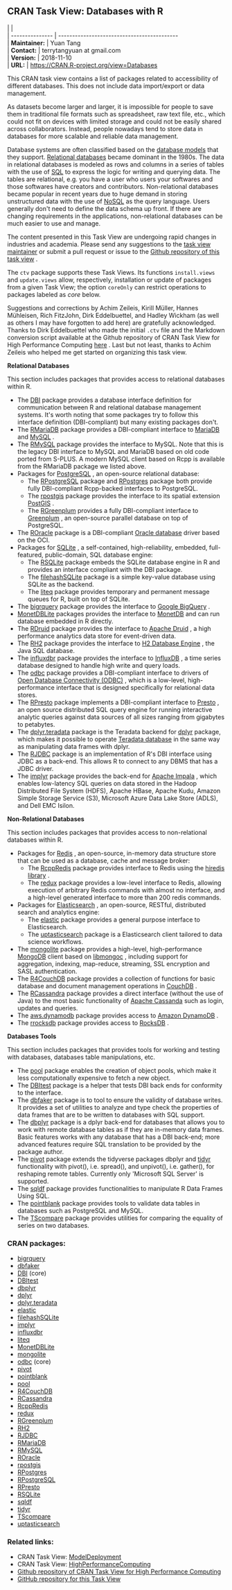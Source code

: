 ## CRAN Task View: Databases with R

|                 |                                               
| --------------- | -------------------------------------------   
| **Maintainer:** | Yuan Tang                                     
| **Contact:**    | terrytangyuan at gmail.com                    
| **Version:**    | 2018-11-10                                    
| **URL:**        | <https://CRAN.R-project.org/view=Databases>   

<div>

This CRAN task view contains a list of packages related to accessibility
of different databases. This does not include data import/export or data
management.

As datasets become larger and larger, it is impossible for people to
save them in traditional file formats such as spreadsheet, raw text
file, etc., which could not fit on devices with limited storage and
could not be easily shared across collaborators. Instead, people
nowadays tend to store data in databases for more scalable and reliable
data management.

Database systems are often classified based on the [database
models](https://en.wikipedia.org/wiki/Database_model) that they support.
[Relational
databases](https://en.wikipedia.org/wiki/Relational_database) became
dominant in the 1980s. The data in relational databases is modeled as
rows and columns in a series of tables with the use of
[SQL](https://en.wikipedia.org/wiki/SQL) to express the logic for
writing and querying data. The tables are relational, e.g. you have a
user who users your softwares and those softwares have creators and
contributors. Non-relational databases became popular in recent years
due to huge demand in storing unstructured data with the use of
[NoSQL](https://en.wikipedia.org/wiki/NoSQL) as the query language.
Users generally don't need to define the data schema up front. If there
are changing requirements in the applications, non-relational databases
can be much easier to use and manage.

The content presented in this Task View are undergoing rapid changes in
industries and academia. Please send any suggestions to the [task view
maintainer](mailto:terrytangyuan@gmail.com) or submit a pull request or
issue to the [Github repository of this task
view](https://github.com/terrytangyuan/ctv-databases) .

The `ctv` package supports these Task Views. Its functions
`install.views` and `update.views` allow, respectively, installation or
update of packages from a given Task View; the option `coreOnly` can
restrict operations to packages labeled as *core* below.

Suggestions and corrections by Achim Zeileis, Kirill Müller, Hannes
Mühleisen, Rich FitzJohn, Dirk Eddelbuettel, and Hadley Wickham (as
well as others I may have forgotten to add here) are gratefully
acknowledged. Thanks to Dirk Eddelbuettel who made the initial `.ctv`
file and the Markdown conversion script available at the Github
repository of CRAN Task View for High Performance Computing
[here](https://github.com/eddelbuettel/ctv-hpc) . Last but not least,
thanks to Achim Zeileis who helped me get started on organizing this
task view.

**Relational Databases**

This section includes packages that provides access to relational
databases within R.

  - The [DBI](https://cran.r-project.org/package=DBI) package provides a database
    interface definition for communication between R and relational
    database management systems. It's worth noting that some packages
    try to follow this interface definition (DBI-compliant) but many
    existing packages don't.
  - The [RMariaDB](https://cran.r-project.org/package=RMariaDB) package provides a
    DBI-compliant interface to [MariaDB](https://mariadb.org/) and
    [MySQL](https://www.mysql.com/) .
  - The [RMySQL](https://cran.r-project.org/package=RMySQL) package provides the
    interface to MySQL. Note that this is the legacy DBI interface to
    MySQL and MariaDB based on old code ported from S-PLUS. A modern
    MySQL client based on Rcpp is available from the RMariaDB package we
    listed above.
  - Packages for [PostgreSQL](https://www.postgresql.org/) , an
    open-source relational database:
      - The [RPostgreSQL](https://cran.r-project.org/package=RPostgreSQL) package
        and [RPostgres](https://cran.r-project.org/package=RPostgres) package both
        provide fully DBI-compliant Rcpp-backed interfaces to
        PostgreSQL.
      - The [rpostgis](https://cran.r-project.org/package=rpostgis) package provides
        the interface to its spatial extension
        [PostGIS](http://postgis.net/) .
      - The [RGreenplum](https://cran.r-project.org/package=RGreenplum) provides a
        fully DBI-compliant interface to
        [Greenplum](https://greenplum.org/) , an open-source parallel
        database on top of PostgreSQL.
  - The [ROracle](https://cran.r-project.org/package=ROracle) package is a
    DBI-compliant [Oracle
    database](https://www.oracle.com/database/index.html) driver based
    on the OCI.
  - Packages for [SQLite](http://www.sqlite.org/) , a self-contained,
    high-reliability, embedded, full-featured, public-domain, SQL
    database engine:
      - The [RSQLite](https://cran.r-project.org/package=RSQLite) package embeds the
        SQLite database engine in R and provides an interface compliant
        with the DBI package.
      - The [filehashSQLite](https://cran.r-project.org/package=filehashSQLite)
        package is a simple key-value database using SQLite as the
        backend.
      - The [liteq](https://cran.r-project.org/package=liteq) package provides
        temporary and permanent message queues for R, built on top of
        SQLite.
  - The [bigrquery](https://cran.r-project.org/package=bigrquery) package provides
    the interface to [Google
    BigQuery](https://developers.google.com/bigquery/) .
  - [MonetDBLite](https://cran.r-project.org/package=MonetDBLite) packages provides
    the interface to [MonetDB](https://www.monetdb.org/Home) and can run
    database embedded in R directly.
  - The [RDruid](https://github.com/druid-io/RDruid) package provides
    the interface to [Apache Druid](http://druid.io/) , a high
    performance analytics data store for event-driven data.
  - The [RH2](https://cran.r-project.org/package=RH2) package provides the interface
    to [H2 Database Engine](http://www.h2database.com/) , the Java SQL
    database.
  - The [influxdbr](https://cran.r-project.org/package=influxdbr) package provides
    the interface to [InfluxDB](https://docs.influxdata.com/influxdb) ,
    a time series database designed to handle high write and query
    loads.
  - The [odbc](https://cran.r-project.org/package=odbc) package provides a
    DBI-compliant interface to drivers of [Open Database Connectivity
    (ODBC)](https://msdn.microsoft.com/en-us/library/ms710252\(v=vs.85\).aspx)
    , which is a low-level, high-performance interface that is designed
    specifically for relational data stores.
  - The [RPresto](https://cran.r-project.org/package=RPresto) package implements a
    DBI-compliant interface to [Presto](https://prestodb.io/) , an open
    source distributed SQL query engine for running interactive analytic
    queries against data sources of all sizes ranging from gigabytes to
    petabytes.
  - The [dplyr.teradata](https://cran.r-project.org/package=dplyr.teradata) package
    is the Teradata backend for [dplyr](https://cran.r-project.org/package=dplyr)
    package, which makes it possible to operate [Teradata
    database](https://www.teradata.com/products-and-services/teradata-database/)
    in the same way as manipulating data frames with dplyr.
  - The [RJDBC](https://cran.r-project.org/package=RJDBC) package is an
    implementation of R's DBI interface using JDBC as a back-end. This
    allows R to connect to any DBMS that has a JDBC driver.
  - The [implyr](https://cran.r-project.org/package=implyr) package provides the
    back-end for [Apache Impala](https://impala.apache.org) , which
    enables low-latency SQL queries on data stored in the Hadoop
    Distributed File System (HDFS), Apache HBase, Apache Kudu, Amazon
    Simple Storage Service (S3), Microsoft Azure Data Lake Store (ADLS),
    and Dell EMC Isilon.

**Non-Relational Databases**

This section includes packages that provides access to non-relational
databases within R.

  - Packages for [Redis](https://redis.io/) , an open-source, in-memory
    data structure store that can be used as a database, cache and
    message broker:
      - The [RcppRedis](https://cran.r-project.org/package=RcppRedis) package
        provides interface to Redis using the [hiredis
        library](https://github.com/redis/hiredis) .
      - The [redux](https://cran.r-project.org/package=redux) package provides a
        low-level interface to Redis, allowing execution of arbitrary
        Redis commands with almost no interface, and a high-level
        generated interface to more than 200 redis commands.
  - Packages for [Elasticsearch](http://elasticsearch.org/) , an
    open-source, RESTful, distributed search and analytics engine:
      - The [elastic](https://cran.r-project.org/package=elastic) package provides a
        general purpose interface to Elasticsearch.
      - The [uptasticsearch](https://cran.r-project.org/package=uptasticsearch)
        package is a Elasticsearch client tailored to data science
        workflows.
  - The [mongolite](https://cran.r-project.org/package=mongolite) package provides a
    high-level, high-performance [MongoDB](https://www.mongodb.com/)
    client based on
    [libmongoc](https://github.com/mongodb/mongo-c-driver) , including
    support for aggregation, indexing, map-reduce, streaming, SSL
    encryption and SASL authentication.
  - The [R4CouchDB](https://cran.r-project.org/package=R4CouchDB) package provides a
    collection of functions for basic database and document management
    operations in [CouchDB](http://couchdb.apache.org/) .
  - The [RCassandra](https://cran.r-project.org/package=RCassandra) package provides
    a direct interface (without the use of Java) to the most basic
    functionality of [Apache Cassanda](http://cassandra.apache.org/)
    such as login, updates and queries.
  - The [aws.dynamodb](https://github.com/cloudyr/aws.dynamodb) package
    provides access to [Amazon
    DynamoDB](https://aws.amazon.com/dynamodb/) .
  - The [rrocksdb](https://github.com/mrcsparker/rrocksdb) package
    provides access to [RocksDB](http://rocksdb.org) .

**Databases Tools**

This section includes packages that provides tools for working and
testing with databases, databases table manipulations, etc.

  - The [pool](https://cran.r-project.org/package=pool) package enables the creation
    of object pools, which make it less computationally expensive to
    fetch a new object.
  - The [DBItest](https://cran.r-project.org/package=DBItest) package is a helper
    that tests DBI back ends for conformity to the interface.
  - The [dbfaker](https://cran.r-project.org/package=dbfaker) package is to tool to
    ensure the validity of database writes. It provides a set of
    utilities to analyze and type check the properties of data frames
    that are to be written to databases with SQL support.
  - The [dbplyr](https://cran.r-project.org/package=dbplyr) package is a dplyr
    back-end for databases that allows you to work with remote database
    tables as if they are in-memory data frames. Basic features works
    with any database that has a DBI back-end; more advanced features
    require SQL translation to be provided by the package author.
  - The [pivot](https://cran.r-project.org/package=pivot) package extends the
    tidyverse packages dbplyr and [tidyr](https://cran.r-project.org/package=tidyr)
    functionality with pivot(), i.e. spread(), and unpivot(), i.e.
    gather(), for reshaping remote tables. Currently only 'Microsoft SQL
    Server' is supported.
  - The [sqldf](https://cran.r-project.org/package=sqldf) package provides
    functionalities to manipulate R Data Frames Using SQL.
  - The [pointblank](https://cran.r-project.org/package=pointblank) package provides
    tools to validate data tables in databases such as PostgreSQL and
    MySQL.
  - The [TScompare](https://cran.r-project.org/package=TScompare) package provides
    utilities for comparing the equality of series on two databases.

</div>

### CRAN packages:

  - [bigrquery](https://cran.r-project.org/package=bigrquery)
  - [dbfaker](https://cran.r-project.org/package=dbfaker)
  - [DBI](https://cran.r-project.org/package=DBI) (core)
  - [DBItest](https://cran.r-project.org/package=DBItest)
  - [dbplyr](https://cran.r-project.org/package=dbplyr)
  - [dplyr](https://cran.r-project.org/package=dplyr)
  - [dplyr.teradata](https://cran.r-project.org/package=dplyr.teradata)
  - [elastic](https://cran.r-project.org/package=elastic)
  - [filehashSQLite](https://cran.r-project.org/package=filehashSQLite)
  - [implyr](https://cran.r-project.org/package=implyr)
  - [influxdbr](https://cran.r-project.org/package=influxdbr)
  - [liteq](https://cran.r-project.org/package=liteq)
  - [MonetDBLite](https://cran.r-project.org/package=MonetDBLite)
  - [mongolite](https://cran.r-project.org/package=mongolite)
  - [odbc](https://cran.r-project.org/package=odbc) (core)
  - [pivot](https://cran.r-project.org/package=pivot)
  - [pointblank](https://cran.r-project.org/package=pointblank)
  - [pool](https://cran.r-project.org/package=pool)
  - [R4CouchDB](https://cran.r-project.org/package=R4CouchDB)
  - [RCassandra](https://cran.r-project.org/package=RCassandra)
  - [RcppRedis](https://cran.r-project.org/package=RcppRedis)
  - [redux](https://cran.r-project.org/package=redux)
  - [RGreenplum](https://cran.r-project.org/package=RGreenplum)
  - [RH2](https://cran.r-project.org/package=RH2)
  - [RJDBC](https://cran.r-project.org/package=RJDBC)
  - [RMariaDB](https://cran.r-project.org/package=RMariaDB)
  - [RMySQL](https://cran.r-project.org/package=RMySQL)
  - [ROracle](https://cran.r-project.org/package=ROracle)
  - [rpostgis](https://cran.r-project.org/package=rpostgis)
  - [RPostgres](https://cran.r-project.org/package=RPostgres)
  - [RPostgreSQL](https://cran.r-project.org/package=RPostgreSQL)
  - [RPresto](https://cran.r-project.org/package=RPresto)
  - [RSQLite](https://cran.r-project.org/package=RSQLite)
  - [sqldf](https://cran.r-project.org/package=sqldf)
  - [tidyr](https://cran.r-project.org/package=tidyr)
  - [TScompare](https://cran.r-project.org/package=TScompare)
  - [uptasticsearch](https://cran.r-project.org/package=uptasticsearch)

### Related links:

  - CRAN Task View: [ModelDeployment](ModelDeployment.html)
  - CRAN Task View:
    [HighPerformanceComputing](HighPerformanceComputing.html)
  - [Github repository of CRAN Task View for High Performance
    Computing](https://github.com/eddelbuettel/ctv-hpc)
  - [GitHub repository for this Task
    View](https://github.com/terrytangyuan/ctv-databases)
